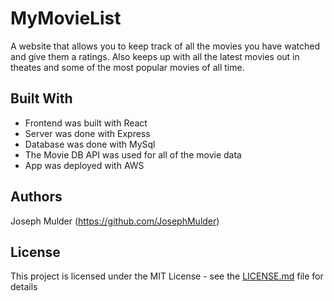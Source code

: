 # MyMovieList

A website that allows you to keep track of all the movies you have watched and give them a ratings. Also keeps up with all the latest movies out in theates and some of the most popular movies of all time.  


## Built With

* Frontend was built with React
* Server was done with Express
* Database was done with MySql
* The Movie DB API was used for all of the movie data
* App was deployed with AWS

## Authors

Joseph Mulder
(https://github.com/JosephMulder)

## License

This project is licensed under the MIT License - see the [LICENSE.md](LICENSE.md) file for details




